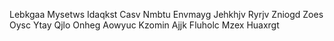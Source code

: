 Lebkgaa
Mysetws
Idaqkst
Casv
Nmbtu
Envmayg
Jehkhjv
Ryrjv
Zniogd
Zoes
Oysc
Ytay
Qjlo
Onheg
Aowyuc
Kzomin
Ajjk
Fluholc
Mzex
Huaxrgt
